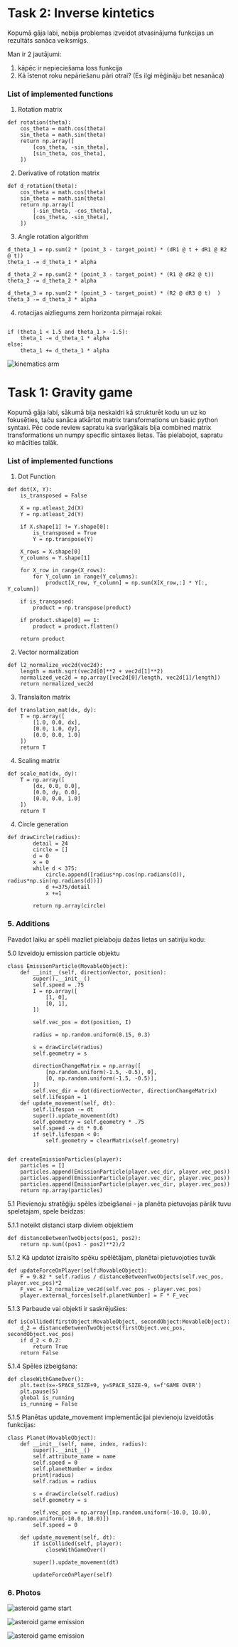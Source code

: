 # Task 2: Inverse kintetics

Kopumā gāja labi, nebija problemas izveidot atvasinājuma funkcijas un rezultāts sanāca veiksmīgs.

Man ir 2 jautājumi:
1. kāpēc ir nepieciešama loss funkcija
2. Kā īstenot roku nepāriešanu pāri otrai? (Es ilgi mēģināju bet nesanāca)

### List of implemented functions

1. Rotation matrix

~~~
def rotation(theta):
    cos_theta = math.cos(theta)
    sin_theta = math.sin(theta)
    return np.array([
        [cos_theta, -sin_theta],
        [sin_theta, cos_theta],
    ])
~~~

2. Derivative of rotation matrix
~~~
def d_rotation(theta):
    cos_theta = math.cos(theta)
    sin_theta = math.sin(theta)
    return np.array([
        [-sin_theta, -cos_theta],
        [cos_theta, -sin_theta],
    ])
~~~

3. Angle rotation algorithm
~~~
d_theta_1 = np.sum(2 * (point_3 - target_point) * (dR1 @ t + dR1 @ R2 @ t))
theta_1 -= d_theta_1 * alpha

d_theta_2 = np.sum(2 * (point_3 - target_point) * (R1 @ dR2 @ t))
theta_2 -= d_theta_2 * alpha

d_theta_3 = np.sum(2 * (point_3 - target_point) * (R2 @ dR3 @ t)  )
theta_3 -= d_theta_3 * alpha
~~~

4. rotacijas aizliegums zem horizonta pirmajai rokai: 
~~~

if (theta_1 < 1.5 and theta_1 > -1.5):
    theta_1 -= d_theta_1 * alpha
else:
    theta_1 += d_theta_1 * alpha
~~~

![kinematics arm](media/kinematics-arm.PNG)


# Task 1: Gravity game


Kopumā gāja labi, sākumā bija neskaidri kā strukturēt kodu un uz ko fokusēties, taču sanāca atkārtot matrix transformations un basic python syntaxi. Pēc code review sapratu ka svarīgākais bija combined matrix transformations un numpy specific sintaxes lietas. Tās pielabojot, sapratu ko mācīties talāk.

### List of implemented functions

1. Dot Function
~~~
def dot(X, Y):
    is_transposed = False

    X = np.atleast_2d(X)
    Y = np.atleast_2d(Y)

    if X.shape[1] != Y.shape[0]:
        is_transposed = True
        Y = np.transpose(Y)
    
    X_rows = X.shape[0]
    Y_columns = Y.shape[1]

    for X_row in range(X_rows):
        for Y_column in range(Y_columns):
            product[X_row, Y_column] = np.sum(X[X_row,:] * Y[:, Y_column])

    if is_transposed:
        product = np.transpose(product)
    
    if product.shape[0] == 1:
        product = product.flatten()

    return product
~~~

2. Vector normalization
~~~
def l2_normalize_vec2d(vec2d):
    length = math.sqrt(vec2d[0]**2 + vec2d[1]**2)
    normalized_vec2d = np.array([vec2d[0]/length, vec2d[1]/length])
    return normalized_vec2d
~~~

3. Translaiton matrix
~~~
def translation_mat(dx, dy):
    T = np.array([
        [1.0, 0.0, dx],
        [0.0, 1.0, dy],
        [0.0, 0.0, 1.0]
    ])
    return T
~~~


4. Scaling matrix
~~~
def scale_mat(dx, dy):
    T = np.array([
        [dx, 0.0, 0.0],
        [0.0, dy, 0.0],
        [0.0, 0.0, 1.0]
    ])
    return T
~~~

4. Circle generation
~~~
def drawCircle(radius):
        detail = 24
        circle = []
        d = 0
        x = 0
        while d < 375:
            circle.append([radius*np.cos(np.radians(d)), radius*np.sin(np.radians(d))])
            d +=375/detail
            x +=1

        return np.array(circle)
~~~

### 5. Additions

Pavadot laiku ar spēli mazliet pielaboju dažas lietas un satiriju kodu:

5.0 Izveidoju emission particle objektu
~~~
class EmissionParticle(MovableObject):
    def __init__(self, directionVector, position):
        super().__init__()
        self.speed = .75
        I = np.array([
            [1, 0],
            [0, 1],
        ])

        self.vec_pos = dot(position, I)

        radius = np.random.uniform(0.15, 0.3)

        s = drawCircle(radius)
        self.geometry = s

        directionChangeMatrix = np.array([
            [np.random.uniform(-1.5, -0.5), 0],
            [0, np.random.uniform(-1.5, -0.5)],
        ])
        self.vec_dir = dot(directionVector, directionChangeMatrix)
        self.lifespan = 1
    def update_movement(self, dt):
        self.lifespan -= dt
        super().update_movement(dt)
        self.geometry = self.geometry * .75
        self.speed -= dt * 0.6
        if self.lifespan < 0:
            self.geometry = clearMatrix(self.geometry)


def createEmissionParticles(player):
    particles = []
    particles.append(EmissionParticle(player.vec_dir, player.vec_pos))
    particles.append(EmissionParticle(player.vec_dir, player.vec_pos))
    particles.append(EmissionParticle(player.vec_dir, player.vec_pos))
    return np.array(particles)
~~~

5.1 Pievienoju stratēģiju spēles izbeigšanai - ja planēta pietuvojas pārāk tuvu speletajam, spele beidzas:


5.1.1 noteikt distanci starp diviem objektiem
~~~
def distanceBetweenTwoObjects(pos1, pos2):
    return np.sum((pos1 - pos2)**2)/2
~~~

5.1.2 Kā updatot izraisīto spēku spēlētājam, planētai pietuvojoties tuvāk
~~~
def updateForceOnPlayer(self:MovableObject):
    F = 9.82 * self.radius / distanceBetweenTwoObjects(self.vec_pos, player.vec_pos)*2
    F_vec = l2_normalize_vec2d(self.vec_pos - player.vec_pos)
    player.external_forces[self.planetNumber] = F * F_vec
~~~

5.1.3 Parbaude vai objekti ir saskrējušies:
~~~
def isCollided(firstObject:MovableObject, secondObject:MovableObject):
    d_2 = distanceBetweenTwoObjects(firstObject.vec_pos, secondObject.vec_pos)
    if d_2 < 0.2:
        return True
    return False
~~~

5.1.4 Spēles izbeigšana:
~~~
def closeWithGameOver():
    plt.text(x=-SPACE_SIZE+9, y=SPACE_SIZE-9, s=f'GAME OVER')
    plt.pause(5)
    global is_running
    is_running = False
~~~

5.1.5 Planētas update_movement implementācijai pievienoju izveidotās funkcijas:
~~~
class Planet(MovableObject):
    def __init__(self, name, index, radius):
        super().__init__()
        self.attribute_name = name
        self.speed = 0
        self.planetNumber = index
        print(radius)
        self.radius = radius

        s = drawCircle(self.radius)
        self.geometry = s

        self.vec_pos = np.array([np.random.uniform(-10.0, 10.0), np.random.uniform(-10.0, 10.0)])
        self.speed = 0
    
    def update_movement(self, dt):
        if isCollided(self, player):
            closeWithGameOver()
            
        super().update_movement(dt)

        updateForceOnPlayer(self)
~~~

### 6. Photos

![asteroid game start](media/asteroid-game-start.PNG)

![asteroid game emission](media/asteroid-game-emission.PNG)

![asteroid game emission](media/asteroid-game-over.PNG)